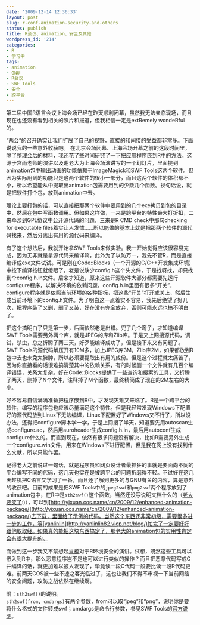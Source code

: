 ```yaml
---
date: '2009-12-14 12:36:33'
layout: post
slug: r-conf-animation-security-and-others
status: publish
title: R会议、animation、安全及其他
wordpress_id: '214'
categories:
- R
- 学习中
tags:
- animation
- GNU
- R会议
- SWF Tools
- 安全
- 跨平台
---
```


第二届中国R语言会议上海会场已经在昨天顺利闭幕，虽然我无法亲临现场，而且现在也还没有看到相关的照片和报道，但我相信一定是extRemely wondeRful的。

“两会”的召开确实让我们扩展了自己的视野，直接的和间接的受益都非常多。下面说说我的一些意外收获吧。
在北京会场闭幕、上海会场开幕之前的这段时间里，除了整理会后的材料，我还花了些时间研究了一下把应用程序嵌到R中的方法。这源于宫雨老师的演讲以及谢老大为上海会场演讲写的一个幻灯片，里面提到animation包中输出动画的功能依赖于ImageMagick和SWF Tools这两个软件。但因为实际用到的功能只是这两个软件的很小一部分，而且这两个软件的体积都不小，所以希望能从中提取出animation包需要用到的少数几个函数。换句话说，就是把软件打个包，放到animation中去。

理论上要打包的话，可以直接把那两个软件中要用到的几个exe拷贝到包的目录中，然后在包中写函数调用。但如果这样做，一来是跨平台的特性会大打折扣，二来牵涉到GPL协议中公开源代码的问题，三来是R CMD check中那句checking for executable files着实让人发怵……所以能做的基本上就是把那两个软件的源代码找来，然后分离出有用的源代码来编译。

有了这个想法后，我就开始拿SWF Tools来做实验。我一开始觉得应该很容易完成，因为无非就是拿源代码来编译嘛，此外为了以防万一，我先不管R，而是直接编译成exe文件试试。可是刚在Code::Blocks（一个开源的C/C++开发集成环境）中按下编译按钮就傻眼了，老是说缺少config.h这个头文件，于是找呀找，却只找到个config.h.in文件。后来才知道，原来这些开源软件大部分都需要先运行configure程序，以解决环境的依赖问题。config.h.in里面有很多“开关”，configure程序就是依照当前环境的各种指标，把这些“开关”打开或关上，然后生成当前环境下的config.h文件。为了明白这一点着实不容易，我先后绝望了好几次，把程序装了又删，删了又装，好在没有完全放弃，否则可能永远也搞不明白了。

把这个搞明白了只是第一步，后面依然老是出错。兜了几个弯子，才知道编译SWF Tools需要另外两个库，就是JPEG的库和Zlib库。于是又上网搜源代码，调试，杀虫，总之折腾了两三天，好歹能编译成功了，但是接下来又有问题了。SWF Tools的源代码解压开有10M多，加上JPEG库3M，Zlib库2M，如果都放到R包中去也未免太臃肿，所以必须要提取出有用的成份。但是这个过程就太痛苦了，因为你直接看的话很难搞清楚其中的依赖关系，有的时候删一个文件就有几百个编译错误，关系太复杂。好在Code::Blocks提供了一些查询和搜索的工具，又折腾了两天，删掉了N个文件，注释掉了M个函数，最终精简成了现在的2M左右的大小。

好不容易自信满满准备把程序嵌到R中，才发现灾难又来临了。R是一个跨平台的软件，编写的程序包也应该尽量满足这个特性。但是我经常发现Windows下配置好的源代码放到Linux下无法编译，Linux下配置好了Windows又不行了，所以没办法，还得把configure脚本学一学，于是上网搜了半天，知道要先用autoscan生成configure.ac，然后用auroheader生成config.h.in，最后用autoconf生成configure什么的。而直到现在，依然有很多问题没有解决，比如R需要另外生成一个configure.win文件，用来在Windows下进行配置，但是我在网上没有找到什么文献，所以只能作罢。

记得老大之前说过一句话，就是程序员和网页设计者最抓狂的事就是要面向不同的平台编写不同的代码，这几天也实在是被跨平台的问题折磨得不轻。不过好在这几天趁机把C语言又学习了一番，而且还了解到更多的与GNU有关的内容，算是意外的收获吧。目前的成果是把SWF Tools中的`jpeg2swf`和`png2swf`两个程序放到了animation包中，在R中是`sth2swf()`这个函数，当然还没写说明文档什么的（[老大要笑了](http://cos.name/bbs/read.php?tid=17472):)），可以到[http://yixuan.cos.name/cn/2009/12/enhanced-animation-package/](http://yixuan.cos.name/cn/2009/12/enhanced-animation-package/)去下载，里面给了示例的代码。当然这个东西还非常初级，需要很多进一步的工作，等[yanlinlin](http://yanlinlin82.vicp.net/blog/)忙完了一定要好好跟他取取经。如果真的能把这块东西搞定了，那老大的animation包的实用性肯定会有很大提升的。

而做到这一步我又不禁想起[肖楠](http://www.road2stat.com/)对于R环境安全的演讲。试想，既然这些工具可以嵌入到R中，那么恶意程序岂不是也可以进行类似的操作？而且把恶意代码写成C并编译的话，就更加难以被人发现了，毕竟读一段C代码一般要比读一段R代码更难。前两天COS被一些不速之客光临过了，这也让我们不得不审视一下当前网络的安全问题，攻防之战依然在继续啊。

附：`sth2swf()`的说明。  
`sth2swf(from, cmdargs)`有两个参数，from可以取“jpeg”和“png”，说明你是要将什么格式的文件转成swf；cmdargs是命令行参数，参见SWF Tools的[官方说明](http://wiki.swftools.org/index.php/Main_Page)。
